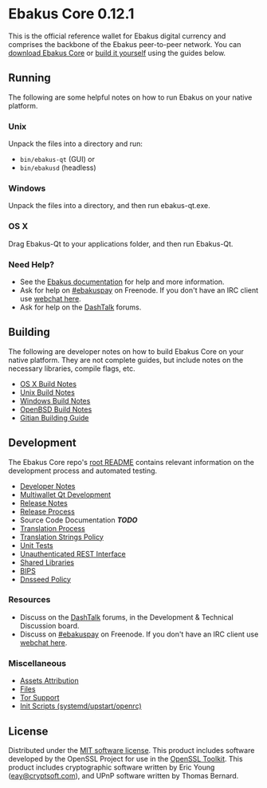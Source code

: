Ebakus Core 0.12.1
=====================

This is the official reference wallet for Ebakus digital currency and comprises the backbone of the Ebakus peer-to-peer network. You can [download Ebakus Core](https://www.ebakus.org/downloads/) or [build it yourself](#building) using the guides below.

Running
---------------------
The following are some helpful notes on how to run Ebakus on your native platform.

### Unix

Unpack the files into a directory and run:

- `bin/ebakus-qt` (GUI) or
- `bin/ebakusd` (headless)

### Windows

Unpack the files into a directory, and then run ebakus-qt.exe.

### OS X

Drag Ebakus-Qt to your applications folder, and then run Ebakus-Qt.

### Need Help?

* See the [Ebakus documentation](https://ebakuspay.atlassian.net/wiki/display/DOC)
for help and more information.
* Ask for help on [#ebakuspay](http://webchat.freenode.net?channels=ebakuspay) on Freenode. If you don't have an IRC client use [webchat here](http://webchat.freenode.net?channels=ebakuspay).
* Ask for help on the [DashTalk](https://ebakustalk.org/) forums.

Building
---------------------
The following are developer notes on how to build Ebakus Core on your native platform. They are not complete guides, but include notes on the necessary libraries, compile flags, etc.

- [OS X Build Notes](build-osx.md)
- [Unix Build Notes](build-unix.md)
- [Windows Build Notes](build-windows.md)
- [OpenBSD Build Notes](build-openbsd.md)
- [Gitian Building Guide](gitian-building.md)

Development
---------------------
The Ebakus Core repo's [root README](/README.md) contains relevant information on the development process and automated testing.

- [Developer Notes](developer-notes.md)
- [Multiwallet Qt Development](multiwallet-qt.md)
- [Release Notes](release-notes.md)
- [Release Process](release-process.md)
- Source Code Documentation ***TODO***
- [Translation Process](translation_process.md)
- [Translation Strings Policy](translation_strings_policy.md)
- [Unit Tests](unit-tests.md)
- [Unauthenticated REST Interface](REST-interface.md)
- [Shared Libraries](shared-libraries.md)
- [BIPS](bips.md)
- [Dnsseed Policy](dnsseed-policy.md)

### Resources
* Discuss on the [DashTalk](https://ebakustalk.org/) forums, in the Development & Technical Discussion board.
* Discuss on [#ebakuspay](http://webchat.freenode.net/?channels=ebakuspay) on Freenode. If you don't have an IRC client use [webchat here](http://webchat.freenode.net/?channels=ebakuspay).

### Miscellaneous
- [Assets Attribution](assets-attribution.md)
- [Files](files.md)
- [Tor Support](tor.md)
- [Init Scripts (systemd/upstart/openrc)](init.md)

License
---------------------
Distributed under the [MIT software license](http://www.opensource.org/licenses/mit-license.php).
This product includes software developed by the OpenSSL Project for use in the [OpenSSL Toolkit](https://www.openssl.org/). This product includes
cryptographic software written by Eric Young ([eay@cryptsoft.com](mailto:eay@cryptsoft.com)), and UPnP software written by Thomas Bernard.
